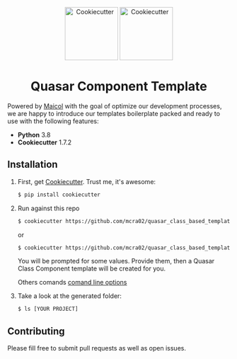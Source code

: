 <p align="center">
    <img src="https://dashboard.snapcraft.io/site_media/appmedia/2020/04/cookiecutter-logo-square-512.png" width="120" alt="Cookiecutter" />
    <img src="https://cdn.quasar.dev/logo/svg/quasar-logo.svg" width="120" alt="Cookiecutter" />
</p>


<h1 align="center">
  Quasar Component Template
</h1>

Powered by [Maicol](https://github.com/mcra02) with the goal of optimize our development processes, we are happy to introduce our templates boilerplate packed and ready to use with the following features:

- **Python** 3.8
- **Cookiecutter** 1.7.2

## Installation

1. First, get [Cookiecutter](https://github.com/audreyr/cookiecutter). Trust me, it's awesome:

    ```bash
    $ pip install cookiecutter
    ```

2. Run against this repo

    ```bash
    $ cookiecutter https://github.com/mcra02/quasar_class_based_template.git
    ```

    or

    ```bash
    $ cookiecutter https://github.com/mcra02/quasar_class_based_template.git -o [OUPUT DIR]
    ```

    You will be prompted for some values. Provide them, then a Quasar Class Component template will be created for you.

    Others comands [comand line options](https://cookiecutter.readthedocs.io/en/1.7.2/advanced/cli_options.html#command-line-options)

3. Take a look at the generated folder:

    ```bash
    $ ls [YOUR PROJECT]
    ``` 


## Contributing

Please fill free to submit pull requests as well as open issues.